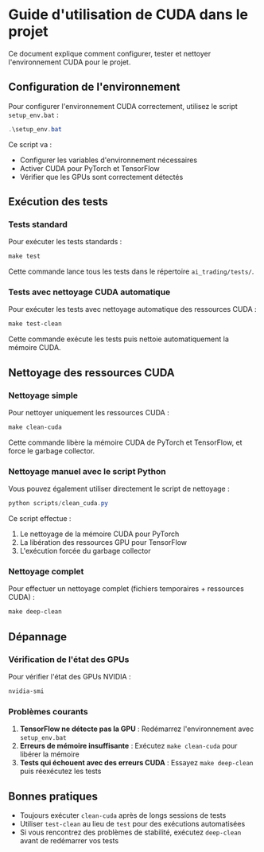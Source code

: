 # Guide d'utilisation de CUDA dans le projet

Ce document explique comment configurer, tester et nettoyer l'environnement CUDA pour le projet.

## Configuration de l'environnement

Pour configurer l'environnement CUDA correctement, utilisez le script `setup_env.bat` :

```powershell
.\setup_env.bat
```

Ce script va :
- Configurer les variables d'environnement nécessaires
- Activer CUDA pour PyTorch et TensorFlow
- Vérifier que les GPUs sont correctement détectés

## Exécution des tests

### Tests standard

Pour exécuter les tests standards :

```powershell
make test
```

Cette commande lance tous les tests dans le répertoire `ai_trading/tests/`.

### Tests avec nettoyage CUDA automatique

Pour exécuter les tests avec nettoyage automatique des ressources CUDA :

```powershell
make test-clean
```

Cette commande exécute les tests puis nettoie automatiquement la mémoire CUDA.

## Nettoyage des ressources CUDA

### Nettoyage simple

Pour nettoyer uniquement les ressources CUDA :

```powershell
make clean-cuda
```

Cette commande libère la mémoire CUDA de PyTorch et TensorFlow, et force le garbage collector.

### Nettoyage manuel avec le script Python

Vous pouvez également utiliser directement le script de nettoyage :

```powershell
python scripts/clean_cuda.py
```

Ce script effectue :
1. Le nettoyage de la mémoire CUDA pour PyTorch
2. La libération des ressources GPU pour TensorFlow
3. L'exécution forcée du garbage collector

### Nettoyage complet

Pour effectuer un nettoyage complet (fichiers temporaires + ressources CUDA) :

```powershell
make deep-clean
```

## Dépannage

### Vérification de l'état des GPUs

Pour vérifier l'état des GPUs NVIDIA :

```powershell
nvidia-smi
```

### Problèmes courants

1. **TensorFlow ne détecte pas la GPU** : Redémarrez l'environnement avec `setup_env.bat`
2. **Erreurs de mémoire insuffisante** : Exécutez `make clean-cuda` pour libérer la mémoire
3. **Tests qui échouent avec des erreurs CUDA** : Essayez `make deep-clean` puis réexécutez les tests

## Bonnes pratiques

- Toujours exécuter `clean-cuda` après de longs sessions de tests
- Utiliser `test-clean` au lieu de `test` pour des exécutions automatisées
- Si vous rencontrez des problèmes de stabilité, exécutez `deep-clean` avant de redémarrer vos tests 